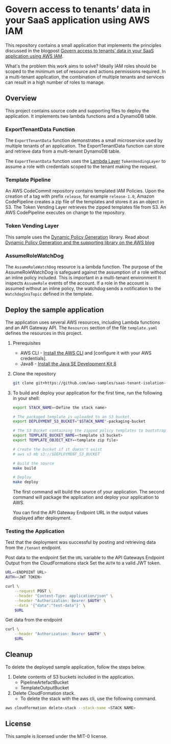 # Govern access to tenants’ data in your SaaS application using AWS IAM

This repository contains a small application that implements the principles discussed in the blogpost [Govern access to tenants’ data in your SaaS application using AWS IAM]().

What's the problem this work aims to solve? Ideally IAM roles should be scoped to the minimum set of resource and actions permissions required. In a multi-tenant application, the combination of multiple tenants and services can result in a high number of roles to manage.

## Overview

This project contains source code and supporting files to deploy the application. It implements two lambda functions and a DynamoDB table.

### ExportTenantData Function
The `ExportTenantData` function demonstrates a small microservice used by multiple tenants of an application. The ExportTenantData function can store and retrieve data from a multi-tenant DynamoDB table.

The `ExportTenantData` function uses the [Lambda Layer](https://docs.aws.amazon.com/lambda/latest/dg/configuration-layers.html) `TokenVendingLayer` to assume a role with credentials scoped to the tenant making the request.

### Template Pipeline

An AWS CodeCommit repository contains templated IAM Policies. Upon the creation of a tag with prefix `release`, for example `release-1.0`, Amazon CodePipeline creates a zip file of the templates and stores it as an object in S3. The Token Vending Layer retrieves the zipped templates file from S3.
An AWS CodePipeline executes on change to the repository.


### Token Vending Layer

This sample uses the [Dynamic Policy Generation](https://github.com/aws-samples/aws-saas-factory-dynamic-policy-generation) library. Read about [Dynamic Policy Generation and the supporting library on the AWS blog](https://aws.amazon.com/blogs/apn/isolating-saas-tenants-with-dynamically-generated-iam-policies/)


### AssumeRoleWatchDog

The `AssumeRoleWatchDog` resource is a lambda function. 
The purpose of the AssumeRoleWatchDog is safeguard against the assumption of a role without an inline policy included. 
This is important in a multi-tenant environment
It inspects `AssumeRole` events of the account. If a role in the account is assumed without an inline policy, the watchdog sends a notification to the `WatchdogSnsTopic` defined in the template.

## Deploy the sample application

The application uses several AWS resources, including Lambda functions and an API Gateway API. The `Resources` section of the file `template.yaml` defines the resources in this project.

1. Prerequisites

    - AWS CLI - [Install the AWS CLI](https://docs.aws.amazon.com/cli/latest/userguide/cli-chap-install.html) and [configure it with your AWS credentials].
    - Java8 - [Install the Java SE Development Kit 8](http://www.oracle.com/technetwork/java/javase/downloads/jdk8-downloads-2133151.html)

2.  Clone the repository

    ```bash
    git clone git+https://github.com/aws-samples/saas-tenant-isolation-architecture
    ```

3. 
    To build and deploy your application for the first time, run the following in your shell:

    ```bash
    export STACK_NAME=<Define the stack name>

    # The packaged template is uploaded to an S3 bucket.
    export DEPLOYMENT_S3_BUCKET="$STACK_NAME"-packaging-bucket

    # The S3 Bucket containing the zipped policy templates to bootstrap the CodeCommit repository
    export TEMPLATE_BUCKET_NAME=<template s3 bucket>
    export TEMPLATE_OBJECT_KEY=<template zip file>

    # Create the bucket if it doesn't exist
    # aws s3 mb s3://$DEPLOYMENT_S3_BUCKET

    # Build the source
    make build

    # Deploy
    make deploy
    ```

    The first command will build the source of your application.
    The second command will package the application and deploy your application to AWS.

    You can find the API Gateway Endpoint URL in the output values displayed after deployment.

### Testing the Application

Test that the deployment was successful by posting and retrieving data from the `/tenant` endpoint.


Post data to the endpoint
Set the `URL` variable to the API Gateways Endpoint Output from the CloudFormations stack
Set the `AUTH` to a valid JWT token. 
```bash
URL=<ENDPOINT URL>
AUTH=<JWT TOKEN>

curl \
    --request POST \
    --header "Content-Type: application/json" \
    --header "Authorization: Bearer $AUTH" \
    --data '{"data":"test-data"}' \
    $URL 
```

Get data from the endpoint
```bash
curl \
    --header "Authorization: Bearer $AUTH" \
    $URL
```


## Cleanup

To delete the deployed sample application, follow the steps below.

1. Delete contents of S3 buckets included in the application.
    - PipelineArtefactBucket
    - TemplateOutputBucket
2. Delete CloudFormation stack. 
    - To delete the stack with the aws cli, use the following command.

```bash
aws cloudformation delete-stack --stack-name <STACK NAME>
```

## License

This sample is licensed under the MIT-0 license.
